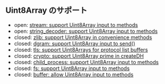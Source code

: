 ## Uint8Array のサポート

* open: [stream: support Uint8Array input to methods](https://github.com/nodejs/node/pull/11608)
* open: [string_decoder: support Uint8Array input to methods](https://github.com/nodejs/node/pull/11613)
* closed: [zlib: support Uint8Array in convenience methods ](https://github.com/nodejs/node/pull/12001)
* closed: [dgram: support Uint8Array input to send()](https://github.com/nodejs/node/pull/11985)
* closed: [tls: support Uint8Arrays for protocol list buffers](https://github.com/nodejs/node/pull/11984)
* closed: [crypto: support Uint8Array prime in createDH](https://github.com/nodejs/node/pull/11983)
* closed: [child_process: support Uint8Array input to methods](https://github.com/nodejs/node/pull/10653)
* closed: [fs: support Uint8Array input to methods](https://github.com/nodejs/node/pull/10382)
* closed: [buffer: allow Uint8Array input to methods](https://github.com/nodejs/node/pull/10236)
